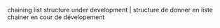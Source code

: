 chaining list structure under development | structure de donner en liste chainer en cour de dévelopement